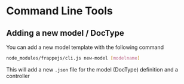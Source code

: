 # Command Line Tools

## Adding a new model / DocType

You can add a new model template with the following command

```sh
node_modules/frappejs/cli.js new-model [modelname]
```

This will add a new `.json` file for the model (DocType) definition and a controller
